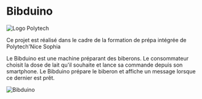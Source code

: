 # Bibduino

![Logo Polytech](https://camo.githubusercontent.com/2fe98f1f93a495607acfac1a6b62cb1d4affdbca/687474703a2f2f7777772e706f6c79746563686e6963652e66722f6a616869612f6a73702f6a616869612f74656d706c617465732f696e632f696d672f706f6c79746563685f6e6963652d736f706869612e706e67)

Ce projet est réalisé dans le cadre de la formation de prépa intégrée de Polytech'Nice Sophia

Le Bibduino est une machine préparant des biberons. Le consommateur choisit la dose de lait qu'il souhaite et lance sa commande depuis son smartphone. Le Bibduino prépare le biberon et affiche un message lorsque ce dernier est prêt.

![Bibduino](https://raw.githubusercontent.com/cvcarles/Bibduino/a272be50a49e2242573f766b865ce36e2003901c/doc/sch%C3%A9ma%20avec%20tous%20les%20composants.jpg)
